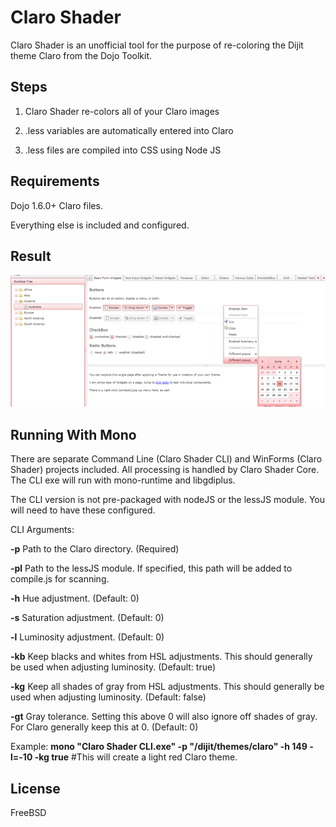 # Claro Shader

Claro Shader is an unofficial tool for the purpose of re-coloring the Dijit theme Claro from the Dojo Toolkit.

## Steps

1. Claro Shader re-colors all of your Claro images

2. .less variables are automatically entered into Claro

3. .less files are compiled into CSS using Node JS

## Requirements

Dojo 1.6.0+ Claro files.

Everything else is included and configured.

## Result

![Claro-Shader](https://github.com/noxryan/Claro-Shader/raw/master/result.png)

## Running With Mono

There are separate Command Line (Claro Shader CLI) and WinForms (Claro Shader) projects included. 
All processing is handled by Claro Shader Core. The CLI exe will run with mono-runtime and libgdiplus.

The CLI version is not pre-packaged with nodeJS or the lessJS module. You will need to have these configured.

CLI Arguments:

**-p**  Path to the Claro directory. (Required)

**-pl** Path to the lessJS module. If specified, this path will be added to compile.js for scanning.

**-h**  Hue adjustment. (Default: 0)

**-s**  Saturation adjustment. (Default: 0)

**-l**  Luminosity adjustment. (Default: 0)

**-kb** Keep blacks and whites from HSL adjustments. This should generally be used when adjusting luminosity. (Default: true)

**-kg** Keep all shades of gray from HSL adjustments. This should generally be used when adjusting luminosity. (Default: false)

**-gt** Gray tolerance. Setting this above 0 will also ignore off shades of gray. For Claro generally keep this at 0. (Default: 0)

Example: **mono "Claro Shader CLI.exe" -p "/dijit/themes/claro" -h 149 -l=-10 -kg true**	#This will create a light red Claro theme.

## License

FreeBSD